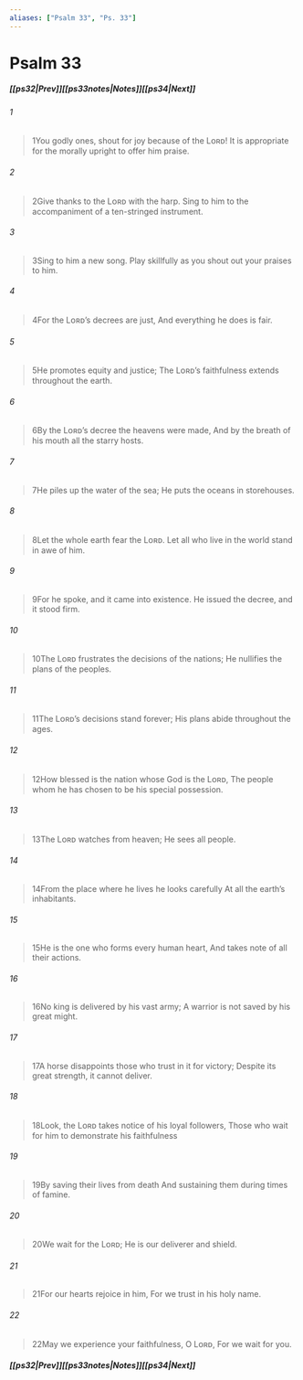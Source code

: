 ```yaml
---
aliases: ["Psalm 33", "Ps. 33"]
---
```

# Psalm 33
##### <span class=arrow-left></span>[[ps32|Prev]]<span class=navigation-separator></span>[[ps33notes|Notes]]<span class=navigation-separator></span>[[ps34|Next]]<span class=arrow-right></span>
###### 1
><span class=verse-first-poetry>1</span>You godly ones, shout for joy because of the Lᴏʀᴅ!
>It is appropriate for the morally upright to offer him praise.
###### 2
><span class=verse-body-poetry>2</span>Give thanks to the Lᴏʀᴅ with the harp.
>Sing to him to the accompaniment of a ten-stringed instrument.
###### 3
><span class=verse-body-poetry>3</span>Sing to him a new song.
>Play skillfully as you shout out your praises to him.
###### 4
><span class=verse-body-poetry>4</span>For the Lᴏʀᴅ’s decrees are just,
>And everything he does is fair.
###### 5
><span class=verse-body-poetry>5</span>He promotes equity and justice;
>The Lᴏʀᴅ’s faithfulness extends throughout the earth.
<div class=paragraph-break></div>

###### 6
><span class=verse-first-poetry>6</span>By the Lᴏʀᴅ’s decree the heavens were made,
>And by the breath of his mouth all the starry hosts.
###### 7
><span class=verse-body-poetry>7</span>He piles up the water of the sea;
>He puts the oceans in storehouses.
###### 8
><span class=verse-body-poetry>8</span>Let the whole earth fear the Lᴏʀᴅ.
>Let all who live in the world stand in awe of him.
###### 9
><span class=verse-body-poetry>9</span>For he spoke, and it came into existence.
>He issued the decree, and it stood firm.
###### 10
><span class=verse-body-poetry>10</span>The Lᴏʀᴅ frustrates the decisions of the nations;
>He nullifies the plans of the peoples.
###### 11
><span class=verse-body-poetry>11</span>The Lᴏʀᴅ’s decisions stand forever;
>His plans abide throughout the ages.
###### 12
><span class=verse-body-poetry>12</span>How blessed is the nation whose God is the Lᴏʀᴅ,
>The people whom he has chosen to be his special possession.
<div class=paragraph-break></div>

###### 13
><span class=verse-first-poetry>13</span>The Lᴏʀᴅ watches from heaven;
>He sees all people.
###### 14
><span class=verse-body-poetry>14</span>From the place where he lives he looks carefully
>At all the earth’s inhabitants.
###### 15
><span class=verse-body-poetry>15</span>He is the one who forms every human heart,
>And takes note of all their actions.
###### 16
><span class=verse-body-poetry>16</span>No king is delivered by his vast army;
>A warrior is not saved by his great might.
###### 17
><span class=verse-body-poetry>17</span>A horse disappoints those who trust in it for victory;
>Despite its great strength, it cannot deliver.
<div class=paragraph-break></div>

###### 18
><span class=verse-first-poetry>18</span>Look, the Lᴏʀᴅ takes notice of his loyal followers,
>Those who wait for him to demonstrate his faithfulness
###### 19
><span class=verse-body-poetry>19</span>By saving their lives from death
>And sustaining them during times of famine.
###### 20
><span class=verse-body-poetry>20</span>We wait for the Lᴏʀᴅ;
>He is our deliverer and shield.
###### 21
><span class=verse-body-poetry>21</span>For our hearts rejoice in him,
>For we trust in his holy name.
###### 22
><span class=verse-body-poetry>22</span>May we experience your faithfulness, O Lᴏʀᴅ,
>For we wait for you.
##### <span class=arrow-left></span>[[ps32|Prev]]<span class=navigation-separator></span>[[ps33notes|Notes]]<span class=navigation-separator></span>[[ps34|Next]]<span class=arrow-right></span>
